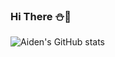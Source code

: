 ### Hi There :snowman::christmas_tree:

![Aiden's GitHub stats](https://github-readme-stats.vercel.app/api?username=aidenseo3180&show_icons=true) 
